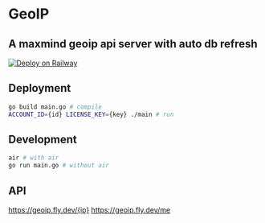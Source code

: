# GeoIP

## A maxmind geoip api server with auto db refresh

[![Deploy on Railway](https://railway.app/button.svg)](https://railway.app/template/LiUOsa?referralCode=bSruGU)

## Deployment

```bash
go build main.go # compile
ACCOUNT_ID={id} LICENSE_KEY={key} ./main # run
```

## Development

```bash
air # with air
go run main.go # without air
```

## API

https://geoip.fly.dev/{ip}
https://geoip.fly.dev/me
